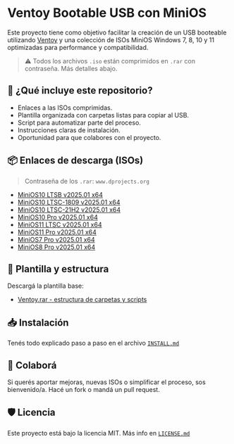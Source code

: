 # Ventoy Bootable USB con MiniOS

Este proyecto tiene como objetivo facilitar la creación de un USB booteable utilizando [Ventoy](https://www.ventoy.net) y una colección de ISOs MiniOS Windows 7, 8, 10 y 11 optimizadas para performance y compatibilidad.

> ⚠️ Todos los archivos `.iso` están comprimidos en `.rar` con contraseña. Más detalles abajo.

## 🔧 ¿Qué incluye este repositorio?

- Enlaces a las ISOs comprimidas.
- Plantilla organizada con carpetas listas para copiar al USB.
- Script para automatizar parte del proceso.
- Instrucciones claras de instalación.
- Oportunidad para que colabores con el proyecto.

## 📦 Enlaces de descarga (ISOs)

> Contraseña de los `.rar`: `www.dprojects.org`

- [MiniOS10 LTSB v2025.01 x64](https://www.mediafire.com/file/rurtlplyfu9ey52/MiniOS10_LTSB_v2025.01_x64_-_www.dprojects.org.rar/file)
- [MiniOS10 LTSC-1809 v2025.01 x64](https://www.mediafire.com/file/0pe8c12yepfglz8/MiniOS10_LTSC-1809_v2025.01_x64_-_www.dprojects.org.rar/file)
- [MiniOS10 LTSC-21H2 v2025.01 x64](https://www.mediafire.com/file/wl8tc1o1lpetngb/MiniOS10_LTSC-21H2_v2025.01_x64_-_www.dprojects.org.rar/file)
- [MiniOS10 Pro v2025.01 x64](https://www.mediafire.com/file/od2rqng1guazmtm/MiniOS10_Pro_v2025.01_x64_-_www.dprojects.org.rar/file)
- [MiniOS11 LTSC v2025.01 x64](https://www.mediafire.com/file/pv1w475duj616ah/MiniOS11_LTSC_v2025.01_x64_-_www.dprojects.org.rar/file)
- [MiniOS11 Pro v2025.01 x64](https://www.mediafire.com/file/ucnzqj9j1bmer7u/MiniOS11_Pro_v2025.01_x64_-_www.dprojects.org.rar/file)
- [MiniOS7 Pro v2025.01 x64](https://www.mediafire.com/file/ko7jgs0vjd64cbf/MiniOS7_Pro_v2025.01_x64_-_www.dprojects.org.rar/file)
- [MiniOS8 Pro v2025.01 x64](https://www.mediafire.com/file/je1u8f5bzgxks0d/MiniOS8_Pro_v2025.01_x64_-_www.dprojects.org.rar/file)

## 📁 Plantilla y estructura

Descargá la plantilla base:
- [Ventoy.rar - estructura de carpetas y scripts](https://www.mediafire.com/file/bbrwcb3qwfa9xvq/ventoy.rar/file)

## 📥 Instalación

Tenés todo explicado paso a paso en el archivo [`INSTALL.md`](INSTALL.md)

## 🤝 Colaborá

Si querés aportar mejoras, nuevas ISOs o simplificar el proceso, sos bienvenido/a. Hacé un fork o mandá un pull request.

## 🛡️ Licencia

Este proyecto está bajo la licencia MIT. Más info en [`LICENSE.md`](LICENSE.md)
